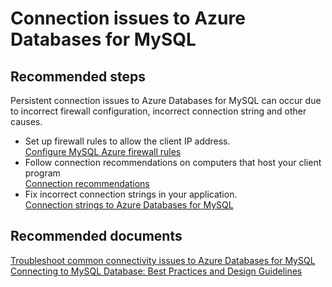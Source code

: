<properties
	pageTitle="Connection issues to MySQL"
	description="Connection issues to MySQL"
	service="microsoft.dbformysql"
	resource="servers"
	authors="ankam"
	displayOrder="2"
	selfHelpType="resource"
	supportTopicIds="32568715,32568711"
	resourceTags="servers, databases"
	productPesIds="16221"
	cloudEnvironments="public"
/>

# Connection issues to Azure Databases for MySQL

## **Recommended steps**
Persistent connection issues to Azure Databases for MySQL can occur due to incorrect firewall configuration, incorrect connection string and other causes.

* Set up firewall rules to allow the client IP address.<br>
[Configure MySQL Azure firewall rules](https://docs.microsoft.com/en-us/azure/mysql/concepts-firewall-rules)
* Follow connection recommendations on computers that host your client program<br>
[Connection recommendations](https://docs.microsoft.com/en-us/azure/mysql/concepts-connection-libraries)
* Fix incorrect connection strings in your application.<br>
[Connection strings to Azure Databases for MySQL](https://docs.microsoft.com/en-us/azure/mysql/concepts-high-availability)

## **Recommended documents**
[Troubleshoot common connectivity issues to Azure Databases for MySQL](https://docs.microsoft.com/en-us/azure/mysql/concepts-high-availability/)<br>
[Connecting to MySQL Database: Best Practices and Design Guidelines](https://docs.microsoft.com/en-us/azure/mysql/tutorial-design-database-using-portal/)
